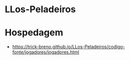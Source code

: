 # LLos-Peladeiros

# Hospedagem

* https://trick-breno.github.io/LLos-Peladeiros/codigo-fonte/jogadores/jogadores.html
